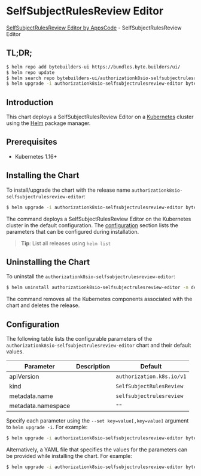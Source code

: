 # SelfSubjectRulesReview Editor

[SelfSubjectRulesReview Editor by AppsCode](https://byte.builders) - SelfSubjectRulesReview Editor

## TL;DR;

```bash
$ helm repo add bytebuilders-ui https://bundles.byte.builders/ui/
$ helm repo update
$ helm search repo bytebuilders-ui/authorizationk8sio-selfsubjectrulesreview-editor --version=v0.4.8
$ helm upgrade -i authorizationk8sio-selfsubjectrulesreview-editor bytebuilders-ui/authorizationk8sio-selfsubjectrulesreview-editor -n default --create-namespace --version=v0.4.8
```

## Introduction

This chart deploys a SelfSubjectRulesReview Editor on a [Kubernetes](http://kubernetes.io) cluster using the [Helm](https://helm.sh) package manager.

## Prerequisites

- Kubernetes 1.16+

## Installing the Chart

To install/upgrade the chart with the release name `authorizationk8sio-selfsubjectrulesreview-editor`:

```bash
$ helm upgrade -i authorizationk8sio-selfsubjectrulesreview-editor bytebuilders-ui/authorizationk8sio-selfsubjectrulesreview-editor -n default --create-namespace --version=v0.4.8
```

The command deploys a SelfSubjectRulesReview Editor on the Kubernetes cluster in the default configuration. The [configuration](#configuration) section lists the parameters that can be configured during installation.

> **Tip**: List all releases using `helm list`

## Uninstalling the Chart

To uninstall the `authorizationk8sio-selfsubjectrulesreview-editor`:

```bash
$ helm uninstall authorizationk8sio-selfsubjectrulesreview-editor -n default
```

The command removes all the Kubernetes components associated with the chart and deletes the release.

## Configuration

The following table lists the configurable parameters of the `authorizationk8sio-selfsubjectrulesreview-editor` chart and their default values.

|     Parameter      | Description |               Default                |
|--------------------|-------------|--------------------------------------|
| apiVersion         |             | <code>authorization.k8s.io/v1</code> |
| kind               |             | <code>SelfSubjectRulesReview</code>  |
| metadata.name      |             | <code>selfsubjectrulesreview</code>  |
| metadata.namespace |             | <code>""</code>                      |


Specify each parameter using the `--set key=value[,key=value]` argument to `helm upgrade -i`. For example:

```bash
$ helm upgrade -i authorizationk8sio-selfsubjectrulesreview-editor bytebuilders-ui/authorizationk8sio-selfsubjectrulesreview-editor -n default --create-namespace --version=v0.4.8 --set apiVersion=authorization.k8s.io/v1
```

Alternatively, a YAML file that specifies the values for the parameters can be provided while
installing the chart. For example:

```bash
$ helm upgrade -i authorizationk8sio-selfsubjectrulesreview-editor bytebuilders-ui/authorizationk8sio-selfsubjectrulesreview-editor -n default --create-namespace --version=v0.4.8 --values values.yaml
```
